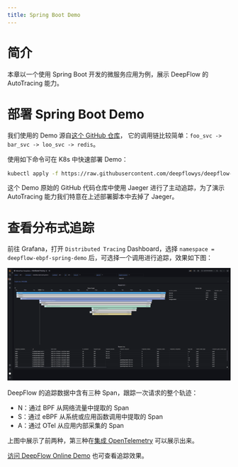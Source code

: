 ```yaml
---
title: Spring Boot Demo
---
```


# 简介

本章以一个使用 Spring Boot 开发的微服务应用为例，展示 DeepFlow 的 AutoTracing 能力。

# 部署 Spring Boot Demo

我们使用的 Demo 源自[这个 GitHub 仓库](https://github.com/chanjarster/spring-boot-istio-jaeger-demo)，
它的调用链比较简单：`foo_svc -> bar_svc -> loo_svc -> redis`。

使用如下命令可在 K8s 中快速部署 Demo：
```bash
kubectl apply -f https://raw.githubusercontent.com/deepflowys/deepflow-demo/main/DeepFlow-EBPF-Sping-Demo/deepflow-ebpf-spring-demo.yaml
```

这个 Demo 原始的 GitHub 代码仓库中使用 Jaeger 进行了主动追踪，为了演示 AutoTracing 能力我们特意在上述部署脚本中去掉了 Jaeger。

# 查看分布式追踪

前往 Grafana，打开 `Distributed Tracing` Dashboard，选择 `namespace = deepflow-ebpf-spring-demo` 后，可选择一个调用进行追踪，效果如下图：

![eBPF Sping Demo](./imgs/ebpf-spring-demo.png)

DeepFlow 的追踪数据中含有三种 Span，跟踪一次请求的整个轨迹：
- N：通过 BPF 从网络流量中提取的 Span
- S：通过 eBPF 从系统或应用函数调用中提取的 Span
- A：通过 OTel 从应用内部采集的 Span

上图中展示了前两种，第三种在[集成 OpenTelemetry](../agent-integration/tracing/opentelemetry/) 可以展示出来。

[访问 DeepFlow Online Demo](https://ce-demo.deepflow.yunshan.net/d/a3x57qenk/distributed-tracing?orgId=1&var-cluster=All&var-namespace=9&var-workload=All&var-vm=All&var-trace_id=*&var-span_id=*&var-request_resource=*&from=deepflow-doc) 也可查看追踪效果。
